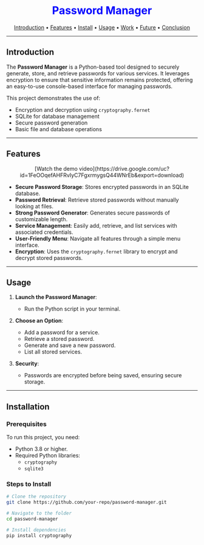 <div align="center">
    <h1 style="font-weight: bold; color: blue;">Password Manager</h1>
</div>

<p align="center">
  <a href="#introduction">Introduction</a> •
  <a href="#features">Features</a> •
  <a href="#installation">Install</a> •
  <a href="#usage">Usage</a> •
  <a href="#work">Work</a> •
  <a href="#future">Future</a> •
  <a href="#conclusion">Conclusion</a>
</p>

---

## Introduction

The **Password Manager** is a Python-based tool designed to securely generate, store, and retrieve passwords for various services. It leverages encryption to ensure that sensitive information remains protected, offering an easy-to-use console-based interface for managing passwords.

This project demonstrates the use of:

- Encryption and decryption using `cryptography.fernet`
- SQLite for database management
- Secure password generation
- Basic file and database operations

---

## Features

<div align="center">
  [Watch the demo video](https://drive.google.com/uc?id=1FeOOqefAHFRvIyC7FgxrmygsQ44WNrEb&export=download)
  <br>
</div>

- **Secure Password Storage**: Stores encrypted passwords in an SQLite database.
- **Password Retrieval**: Retrieve stored passwords without manually looking at files.
- **Strong Password Generator**: Generates secure passwords of customizable length.
- **Service Management**: Easily add, retrieve, and list services with associated credentials.
- **User-Friendly Menu**: Navigate all features through a simple menu interface.
- **Encryption**: Uses the `cryptography.fernet` library to encrypt and decrypt stored passwords.

---

## Usage

1. **Launch the Password Manager**:
   - Run the Python script in your terminal.
   
2. **Choose an Option**:
   - Add a password for a service.
   - Retrieve a stored password.
   - Generate and save a new password.
   - List all stored services.

3. **Security**:
   - Passwords are encrypted before being saved, ensuring secure storage.

---

## Installation

### Prerequisites
To run this project, you need:

- Python 3.8 or higher.
- Required Python libraries:
  - `cryptography`
  - `sqlite3`

### Steps to Install
```bash
# Clone the repository
git clone https://github.com/your-repo/password-manager.git

# Navigate to the folder
cd password-manager

# Install dependencies
pip install cryptography

